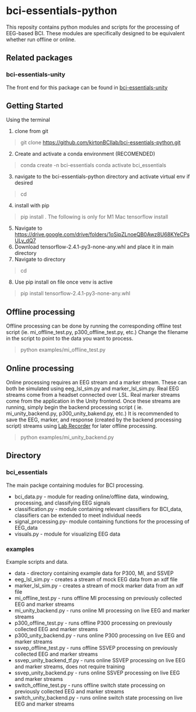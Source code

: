 # bci-essentials-python
This reposity contains python modules and scripts for the processing of EEG-based BCI. 
These modules are specifically designed to be equivalent whether run offline or online.


## Related packages
### bci-essentials-unity
The front end for this package can be found in [bci-essentials-unity](https://www.github.com/kirtonBCIlab/bci-essentials-unity)

## Getting Started

Using the terminal
1. clone from git
>git clone https://github.com/kirtonBCIlab/bci-essentials-python.git
2. Create and activate a conda environment (RECOMENDED)
>conda create -n bci-essentials
>conda activate bci_essentials
3. navigate to the bci-essentials-python directory and activate virtual env if desired
>cd <your-local-bci-essentials-python-directory>
4. install with pip
>pip install .
The following is only for M1 Mac tensorflow install
5. Navigate to https://drive.google.com/drive/folders/1oSipZLnoeQB0Awz8U68KYeCPsULy_dQ7 
6. Download tensorflow-2.4.1-py3-none-any.whl and place it in main directory 
7. Navigate to directory
>cd <your-local-bci-essentials-python-directory>
8. Use pip install on file once venv is active
> pip install tensorflow-2.4.1-py3-none-any.whl


## Offline processing
Offline processing can be done by running the corresponding offline test script (ie. mi_offline_test.py, p300_offline_test.py, etc.)
Change the filename in the script to point to the data you want to process.
>python examples/mi_offline_test.py


## Online processing
Online processing requires an EEG stream and a marker stream. These can both be simulated using eeg_lsl_sim.py and marker_lsl_sim.py.
Real EEG streams come from a headset connected over LSL. Real marker streams come from the application in the Unity frontend.
Once these streams are running, simply begin the backend processing script ( ie. mi_unity_backend.py, p300_unity_bakend.py, etc.)
It is recommended to save the EEG, marker, and response (created by the backend processing script) streams using 
[Lab Recorder](https://github.com/labstreaminglayer/App-LabRecorder) for later offline processing.
>python examples/mi_unity_backend.py

## Directory
### bci_essentials
The main packge containing modules for BCI processing.
- bci_data.py         -   module for reading online/offline data, windowing, processing, and classifying EEG signals
- classification.py   -   module containing relevant classifiers for BCI_data, classifiers can be extended to meet individual needs
- signal_processing.py-   module containing functions for the processing of EEG_data
- visuals.py          -   module for visualizing EEG data

### examples
Example scripts and data.
- data                        -   directory containing example data for P300, MI, and SSVEP
- eeg_lsl_sim.py              -   creates a stream of mock EEG data from an xdf file
- marker_lsl_sim.py           -   creates a stream of mock marker data from an xdf file
- mi_offline_test.py          -   runs offline MI processing on previously collected EEG and marker streams
- mi_unity_backend.py         -   runs online MI processing on live EEG and marker streams
- p300_offline_test.py        -   runs offline P300 processing on previously collected EEG and marker streams
- p300_unity_backend.py       -   runs online P300 processing on live EEG and marker streams
- ssvep_offline_test.py       -   runs offline SSVEP processing on previously collected EEG and marker streams
- ssvep_unity_backend_tf.py   -   runs online SSVEP processing on live EEG and marker streams, does not require training
- ssvep_unity_backend.py      -   runs online SSVEP processing on live EEG and marker streams
- switch_offline_test.py      -   runs offline switch state processing on previously collected EEG and marker streams
- switch_unity_backend.py     -   runs online switch state processing on live EEG and marker streams


